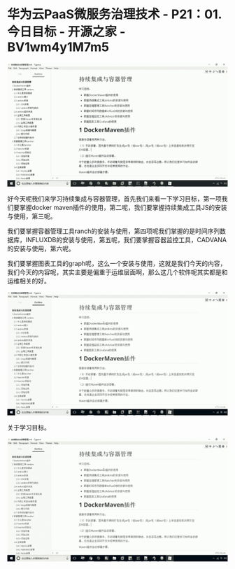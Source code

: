 # 华为云PaaS微服务治理技术 - P21：01.今日目标 - 开源之家 - BV1wm4y1M7m5

![](img/d3a099acbf07a35cd52dd9d885f2c072_0.png)

好今天呢我们来学习持续集成与容器管理，首先我们来看一下学习目标，第一项我们要掌握docker maven插件的使用，第二呢，我们要掌握持续集成工具JS的安装与使用，第三呢。

我们要掌握容器管理工具ranch的安装与使用，第四项呢我们掌握的是时间序列数据库，INFLUXDB的安装与使用，第五呢，我们要掌握容器监控工具，CADVANA的安装与使用，第六呢。

我们要掌握图表工具的graph呢，这么一个安装与使用，这就是我们今天的内容，我们今天的内容呢，其实主要是偏重于运维层面啊，那么这几个软件呢其实都是和运维相关的好。



![](img/d3a099acbf07a35cd52dd9d885f2c072_2.png)

关于学习目标。

![](img/d3a099acbf07a35cd52dd9d885f2c072_4.png)